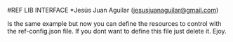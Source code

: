 #REF LIB INTERFACE
*Jesús Juan Aguilar (jesusjuanaguilar@gmail.com)

Is the same example but now you can define the resources to control with the ref-config.json file. If you dont want to define this file just delete it.
Ejoy.

